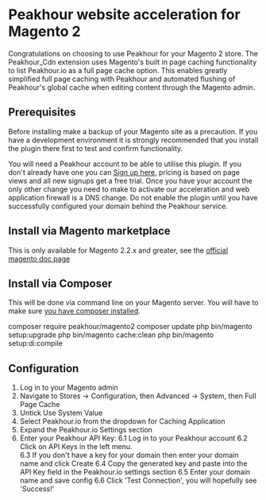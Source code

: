 # Peakhour website acceleration for Magento 2

Congratulations on choosing to use Peakhour for your Magento 2 store. The Peakhour_Cdn extension
uses Magento's built in page caching functionality to list Peakhour.io as a full page cache option.
This enables greatly simplified full page caching with Peakhour and automated flushing of 
Peakhour's global cache when editing content through the Magento admin.

## Prerequisites

Before installing make a backup of your Magento site as a precaution. If you have a development
environment it is strongly recommended that you install the plugin there first to test and confirm
functionality.

You will need a Peakhour account to be able to utilise this plugin. If you don't already have one
you can [Sign up here](https://www.peakhour.io/app/signup/), pricing is based on page views and
all new signups get a free trial. Once you have your account the only other change you need to 
make to activate our acceleration and web application firewall is a DNS change. Do not enable the 
plugin until you have successfully configured your domain behind the Peakhour service.

## Install via Magento marketplace

This is only available for Magento 2.2.x and greater, see the [official magento doc page](https://docs.magento.com/m2/ce/user_guide/system/web-setup-extension-manager.html)

## Install via Composer

This will be done via command line on your Magento server. You will have to make sure [you have composer installed](https://getcomposer.org/download/). 

composer require peakhour/magento2
composer update
php bin/magento setup:upgrade
php bin/magento cache:clean
php bin/magento setup:di:compile

## Configuration

1. Log in to your Magento admin
2. Navigate to Stores -> Configuration, then Advanced -> System, then Full Page Cache
3. Untick Use System Value
4. Select Peakhour.io from the dropdown for Caching Application
5. Expand the Peakhour.io Settings section
6. Enter your Peakhour API Key:
6.1 Log in to your Peakhour account
6.2 Click on API Keys in the left menu.  
6.3 If you don't have a key for your domain then enter your domain name and click Create
6.4 Copy the generated key and paste into the API Key field in the Peakhour.io settings section
6.5 Enter your domain name and save config
6.6 Click 'Test Connection', you will hopefully see 'Success!'
